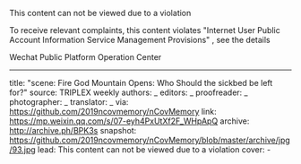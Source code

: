 This content can not be viewed due to a violation

To receive relevant complaints, this content violates "Internet User Public Account Information Service Management Provisions" , see the details

Wechat Public Platform Operation Center


-------------
title: "scene: Fire God Mountain Opens: Who Should the sickbed be left for?"
source: TRIPLEX weekly
authors: _
editors: _
proofreader: _
photographer: _
translator: _
via: https://github.com/2019ncovmemory/nCovMemory
link: https://mp.weixin.qq.com/s/07-eyh4PxUtXf2F_WHpApQ
archive: http://archive.ph/BPK3s
snapshot: https://github.com/2019ncovmemory/nCovMemory/blob/master/archive/jpg/93.jpg
lead: This content can not be viewed due to a violation
cover: -

